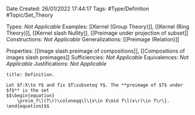 <div class="topSpace"></div>

Date Created: 26/01/2022 17:44:17
Tags: #Type/Definition #Topic/Set_Theory

Types: <i>Not Applicable</i>
Examples: [[Kernel (Group Theory)]], [[Kernel (Ring Theory)]], [[Kernel slash Nullity]], [[Preimage under projection of subset]]
Constructions: <i>Not Applicable</i>
Generalizations: [[Preimage (Relation)]]

Properties: [[Image slash preimage of compositions]], [[Compositions of images slash preimages]]
Sufficiencies: <i>Not Applicable</i>
Equivalences: <i>Not Applicable</i>
Justifications: <i>Not Applicable</i>

``` ad-Definition
title: Definition.

Let $f:X\to Y$ and fix $T\subseteq Y$. The **preimage of $T$ under $f$** is the set
$$\begin{equation}
    \preim_f\l(T\r)\coloneqq\l\{x\in X\mid f\l(x\r)\in T\r\}.
\end{equation}$$

```
